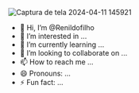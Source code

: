 ![Captura de tela 2024-04-11 145921](https://github.com/Renildofilho/Renildofilho/assets/166780964/fbe02a4a-44fe-4abf-a69f-07781c3798d4)
- 👋 Hi, I’m @Renildofilho
- 👀 I’m interested in ...
- 🌱 I’m currently learning ...
- 💞️ I’m looking to collaborate on ...
- 📫 How to reach me ...
- 😄 Pronouns: ...
- ⚡ Fun fact: ...

<!---
Renildofilho/Renildofilho is a ✨ special ✨ repository because its `README.md` (this file) appears on your GitHub profile.
You can click the Preview link to take a look at your changes.
--->
